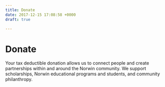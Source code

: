 ```yaml
---
title: Donate
date: 2017-12-15 17:08:58 +0000
draft: true

---
```

# Donate

Your tax deductible donation allows us to connect people and create partnerships within and around the Norwin community. We support scholarships, Norwin educational programs and students, and community philanthropy.